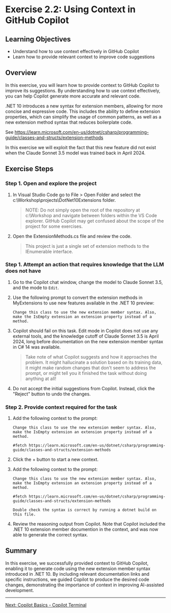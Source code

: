 # Exercise 2.2: Using Context in GitHub Copilot

## Learning Objectives

- Understand how to use context effectively in GitHub Copilot
- Learn how to provide relevant context to improve code suggestions

## Overview

In this exercise, you will learn how to provide context to GitHub Copilot to improve its suggestions. By understanding how to use context effectively, you can help Copilot generate more accurate and relevant code.

.NET 10 introduces a new syntax for extension members, allowing for more concise and expressive code. This includes the ability to define extension properties, which can simplify the usage of common patterns, as well as a new extension method syntax that reduces boilerplate code.

See https://learn.microsoft.com/en-us/dotnet/csharp/programming-guide/classes-and-structs/extension-methods

In this exercise we will exploit the fact that this new feature did not exist when the Claude Sonnet 3.5 model was trained back in April 2024.

## Exercise Steps

### Step 1. Open and explore the project

1. In Visual Studio Code go to File > Open Folder and select the c:\Workshop\projects\DotNet10Extensions folder.
    
    > NOTE: Do not simply open the root of the repository at c:\Workshop and navigate between folders within the VS Code explorer. GitHub Copilot may get confused about the scope of the project for some exercises.

1. Open the ExtensionMethods.cs file and review the code.

    > This project is just a single set of extension methods to the IEnumerable interface.

### Step 1. Attempt an action that requires knowledge that the LLM does not have

1. Go to the Copilot chat window, change the model to Claude Sonnet 3.5, and the mode to ``Edit``.

1. Use the following prompt to convert the extension methods in MyExtensions to use new features available in the .NET 10 preview:

    ```
    Change this class to use the new extension member syntax. Also, make the IsEmpty extension an extension property instead of a method.
    ```

1. Copilot should fail on this task. Edit mode in Copilot does not use any external tools, and the knowledge cutoff of Claude Sonnet 3.5 is April 2024, long before documentation on the new extension member syntax in C# 14 was available.

    > Take note of what Copilot suggests and how it approaches the problem. It might hallucinate a solution based on its training data, it might make random changes that don't seem to address the prompt, or might tell you it finished the task without doing anything at all!

1. Do not accept the initial suggestions from Copilot. Instead, click the "Reject" button to undo the changes.

### Step 2. Provide context required for the task

1. Add the following context to the prompt:
    ```
    Change this class to use the new extension member syntax. Also, make the IsEmpty extension an extension property instead of a method.

    #fetch https://learn.microsoft.com/en-us/dotnet/csharp/programming-guide/classes-and-structs/extension-methods
    ```

1. Click the + button to start a new context.

1. Add the following context to the prompt:
    ```
    Change this class to use the new extension member syntax. Also, make the IsEmpty extension an extension property instead of a method.

    #fetch https://learn.microsoft.com/en-us/dotnet/csharp/programming-guide/classes-and-structs/extension-methods

    Double check the syntax is correct by running a dotnet build on this file.
    ```

1. Review the reasoning output from Copilot. Note that Copilot included the .NET 10 extension member documention in the context, and was now able to generate the correct syntax.

## Summary

In this exercise, we successfully provided context to GitHub Copilot, enabling it to generate code using the new extension member syntax introduced in .NET 10. By including relevant documentation links and specific instructions, we guided Copilot to produce the desired code changes, demonstrating the importance of context in improving AI-assisted development.

---


[Next: Copilot Basics - Copilot Terminal](../exercises/2.3-copilot-terminal/README.md)
